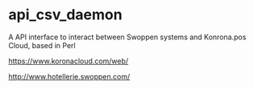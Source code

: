 api_csv_daemon
==============

A API interface to interact between Swoppen systems and Konrona.pos Cloud, based in Perl

https://www.koronacloud.com/web/

http://www.hotellerie.swoppen.com/